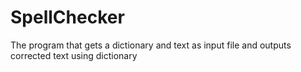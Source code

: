 # SpellChecker
 The program that gets a dictionary and text as input file and outputs corrected text using dictionary
